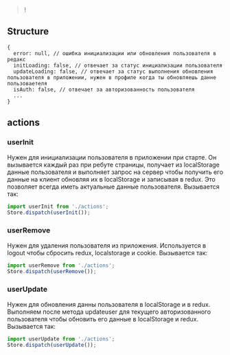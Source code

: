> ! 

## Structure

```
{
  error: null, // ошибка инициализации или обновления пользователя в редакс
  initLoading: false, // отвечает за статус инициализации пользователя
  updateLoading: false, // отвечает за статус выполнения обновления пользователя в приложении, нужен в профиле когда ты обновляешь данне пользоваетеля
  isAuth: false, // отвечает за авторизованность пользователя
  ...
}
```


## actions

### userInit

Нужен для инициализации пользователя в приложении при старте. 
Он вызывается каждый раз при ребуте страницы, получает из localStorage данные пользователя 
и выполняет запрос на сервер чтобы получить его данные на клиент обновляя их в localStorage и записывая в redux.
Это позволяет всегда иметь актуальные данные пользователя. 
 Вызывается так:

```js
import userInit from './actions';
Store.dispatch(userInit());
```

### userRemove

Нужен для удаления пользователя из приложения. Используется в logout чтобы сбросить redux, localstorage и cookie. Вызывается так:

```js
import userRemove from './actions';
Store.dispatch(userRemove());
```

### userUpdate

Нужен для обновления данны пользователя в localStorage и в redux. 
Выполняем после метода updateuser для текущего авторизованного пользователя чтобы обновить его данные в localStorage и redux. 
Вызывается так:

```js
import userUpdate from './actions';
Store.dispatch(userUpdate());
```
